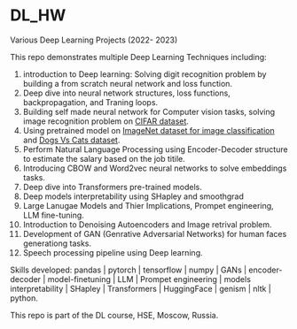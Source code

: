 # DL_HW
Various Deep Learning Projects (2022- 2023)


This repo demonstrates multiple Deep Learning Techniques including:
1. introduction to Deep learning: Solving digit recognition problem by building a from scratch neural network and loss function.
2. Deep dive into neural network structures, loss functions, backpropagation, and Traning loops.
3. Building self made neural network for Computer vision tasks, solving image recognition problem on [CIFAR dataset](https://raw.githubusercontent.com/yandexdataschool/Practical_DL/fall19/week03_convnets/cifar.py).
4. Using pretrained model on [ImageNet dataset for image classification](https://image-net.org/) and [Dogs Vs Cats dataset](https://www.kaggle.com/c/dogs-vs-cats).
5. Perform Natural Language Processing using Encoder-Decoder structure to estimate the salary based on the job titile.
6. Introducing CBOW and Word2vec neural networks to solve embeddings tasks.
7. Deep dive into Transformers pre-trained models.
8. Deep models interpretability using SHapley and smoothgrad
9. Large Lanugae Models and Thier Implications, Prompet engineering, LLM fine-tuning.
10. Introduction to Denoising Autoencoders and Image retrival problem.
11. Development of GAN (Genrative Adversarial Networks) for human faces generationg tasks.
12. Speech processing pipeline using Deep learning.
    
Skills developed: pandas | pytorch | tensorflow | numpy | GANs | encoder-decoder | model-finetuning | LLM | Prompet engineering | models interpretability | SHapley | Transformers | HuggingFace | genism | nltk | python.

This repo is part of the DL course, HSE, Moscow, Russia.
